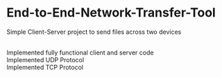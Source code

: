 # End-to-End-Network-Transfer-Tool
Simple Client-Server project to send files across two devices </br></br>

Implemented fully functional client and server code</br>
Implemented UDP Protocol </br>
Implemented TCP Protocol </br>
